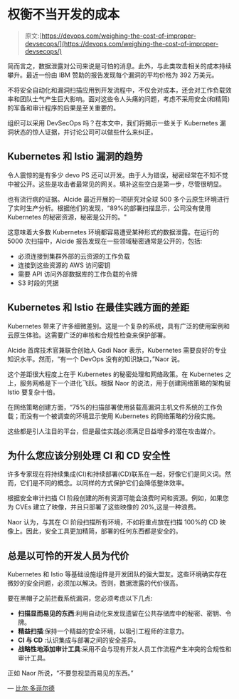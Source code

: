 # 权衡不当开发的成本

> 原文:[https://devops.com/weighing-the-cost-of-improper-devsecops/](https://devops.com/weighing-the-cost-of-improper-devsecops/)

简而言之，数据泄露对公司来说是可怕的消息。此外，与此类攻击相关的成本持续攀升。最近一份由 IBM 赞助的报告发现每个漏洞的平均价格为 392 万美元。

不将安全自动化和漏洞扫描应用到开发流程中，不仅会对成本，还会对工作负载效率和团队士气产生巨大影响。面对这些令人头痛的问题，考虑不采用安全(和精简)的军备和审计程序的后果是至关重要的。

组织可以采用 DevSecOps 吗？在本文中，我们将揭示一些关于 Kubernetes 漏洞状态的惊人证据，并讨论公司可以做些什么来纠正。

## Kubernetes 和 Istio 漏洞的趋势

令人震惊的是有多少 devo PS 还可以开发。由于人为错误，秘密经常在不知不觉中被公开。这些是攻击者最常见的网关。填补这些空白是第一步，尽管很明显。

也有流行病的证据。Alcide 最近开展的一项研究对全球 500 多个云原生环境进行了实时生产分析。根据他们的发现，“89%的部署扫描显示，公司没有使用 Kubernetes 的秘密资源，秘密是公开的。"

这意味着大多数 Kubernetes 环境都容易遭受某种形式的数据泄露。在运行的 5000 次扫描中，Alcide 报告发现在一些领域秘密通常是公开的，包括:

*   必须连接到集群外部的云资源的工作负载
*   连接到这些资源的 AWS 访问密钥
*   需要 API 访问外部数据库的工作负载的令牌
*   S3 时段的凭据

## Kubernetes 和 Istio 在最佳实践方面的差距

Kubernetes 带来了许多细微差别。这是一个复杂的系统，具有广泛的使用案例和云原生体验。这需要广泛的审核和合规性检查来保护部署。

Alcide 首席技术官兼联合创始人 Gadi Naor 表示，Kubernetes 需要良好的专业知识水平。然而，“有一个 DevOps 没有的知识缺口，”Naor 说。

这个差距很大程度上在于 Kubernetes 的秘密处理和网络政策。在 Kubernetes 之上，服务网格是下一个进化飞跃。根据 Naor 的说法，用于创建网络策略的架构层 Istio 要复杂十倍。

在网络策略创建方面，“75%的扫描部署使用装载高漏洞主机文件系统的工作负载；而没有一个被调查的环境显示使用 Kubernetes 的网络策略的分段实施。

这些都是引人注目的平台，但是最佳实践必须满足日益增多的潜在攻击媒介。

## 为什么您应该分别处理 CI 和 CD 安全性

许多专家现在将持续集成(CI)和持续部署(CD)联系在一起，好像它们是同义词。然而，它们是不同的概念。以同样的方式保护它们会降低整体效率。

根据安全审计扫描 CI 阶段创建的所有资源可能会浪费时间和资源。例如，如果您为 CVEs 建立了映像，并且只部署了这些映像的 20%,这是一种浪费。

Naor 认为，与其在 CI 阶段扫描所有环境，不如将重点放在扫描 100%的 CD 映像上。因此，安全工具更加精简，部署的任何东西都是安全的。

## 总是以可怜的开发人员为代价

Kubernetes 和 Istio 等基础设施组件是开发团队的强大盟友。这些环境确实存在微妙的安全问题，必须加以解决。否则，数据泄露的代价很高。

要在黑帽子之前拦截系统漏洞，您必须考虑以下几点:

*   **扫描显而易见的东西**:利用自动化来发现遗留在公共存储库中的秘密、密钥、令牌。
*   **精益扫描**:保持一个精益的安全环境，以吸引工程师的注意力。
*   **CI 与 CD** :认识集成与部署之间的安全差异。
*   **战略性地添加审计工具**:采用不会与现有开发人员工作流程产生冲突的合规性和审计工具。

正如 Naor 所说，“不要忽视显而易见的东西。”

— [比尔·多菲尔德](https://devops.com/author/bill-doerrfeld/)